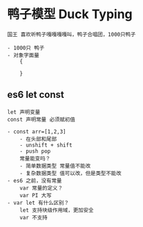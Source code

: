 # 鸭子模型 Duck Typing

    国王 喜欢听鸭子嘎嘎嘎嘎叫，鸭子合唱团，1000只鸭子

    - 1000只 鸭子
    - 对象字面量
        {
            
        }

## es6 let const
    let 声明变量
    const 声明常量 必须赋初值

    - const arr=[1,2,3]
        - 在头部和尾部 
        - unshift + shift
        - push pop
        常量能变吗？
        - 简单数据类型 常量值不能改
        - 复杂数据类型 值可以改，但是类型不能改
    - es6 之前，没有常量
        var 常量的定义？
        var PI 大写
    - var let 有什么区别？
        let 支持块级作用域，更加安全
        var 不支持

